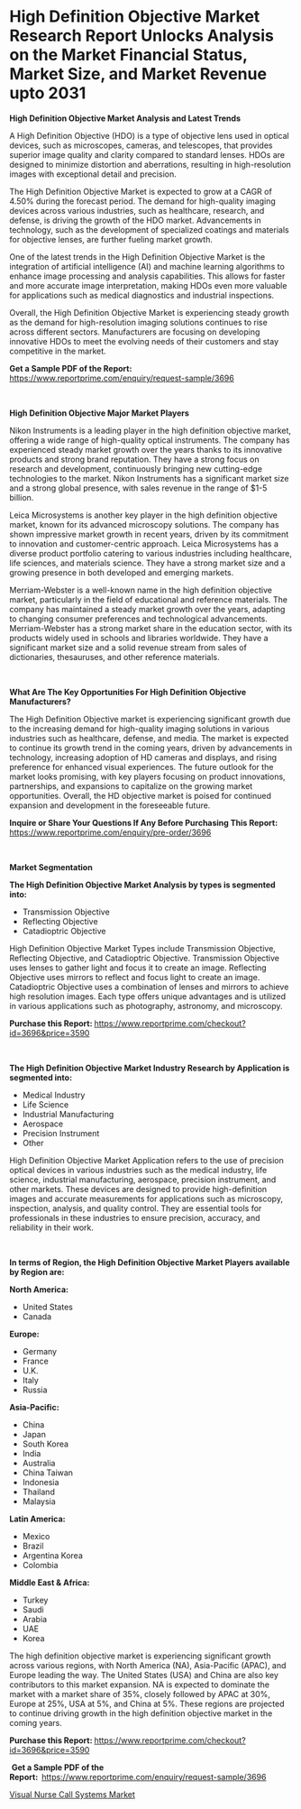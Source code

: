 <p><h1>High Definition Objective Market Research Report Unlocks Analysis on the Market Financial Status, Market Size, and Market Revenue upto 2031</h1></p><p><strong>High Definition Objective Market Analysis and Latest Trends</strong></p>
<p><p>A High Definition Objective (HDO) is a type of objective lens used in optical devices, such as microscopes, cameras, and telescopes, that provides superior image quality and clarity compared to standard lenses. HDOs are designed to minimize distortion and aberrations, resulting in high-resolution images with exceptional detail and precision.</p><p>The High Definition Objective Market is expected to grow at a CAGR of 4.50% during the forecast period. The demand for high-quality imaging devices across various industries, such as healthcare, research, and defense, is driving the growth of the HDO market. Advancements in technology, such as the development of specialized coatings and materials for objective lenses, are further fueling market growth.</p><p>One of the latest trends in the High Definition Objective Market is the integration of artificial intelligence (AI) and machine learning algorithms to enhance image processing and analysis capabilities. This allows for faster and more accurate image interpretation, making HDOs even more valuable for applications such as medical diagnostics and industrial inspections.</p><p>Overall, the High Definition Objective Market is experiencing steady growth as the demand for high-resolution imaging solutions continues to rise across different sectors. Manufacturers are focusing on developing innovative HDOs to meet the evolving needs of their customers and stay competitive in the market.</p></p>
<p><strong>Get a Sample PDF of the Report:&nbsp;</strong> <a href="https://www.reportprime.com/enquiry/request-sample/3696">https://www.reportprime.com/enquiry/request-sample/3696</a></p>
<p>&nbsp;</p>
<p><strong>High Definition Objective Major Market Players</strong></p>
<p><p>Nikon Instruments is a leading player in the high definition objective market, offering a wide range of high-quality optical instruments. The company has experienced steady market growth over the years thanks to its innovative products and strong brand reputation. They have a strong focus on research and development, continuously bringing new cutting-edge technologies to the market. Nikon Instruments has a significant market size and a strong global presence, with sales revenue in the range of $1-5 billion.</p><p>Leica Microsystems is another key player in the high definition objective market, known for its advanced microscopy solutions. The company has shown impressive market growth in recent years, driven by its commitment to innovation and customer-centric approach. Leica Microsystems has a diverse product portfolio catering to various industries including healthcare, life sciences, and materials science. They have a strong market size and a growing presence in both developed and emerging markets.</p><p>Merriam-Webster is a well-known name in the high definition objective market, particularly in the field of educational and reference materials. The company has maintained a steady market growth over the years, adapting to changing consumer preferences and technological advancements. Merriam-Webster has a strong market share in the education sector, with its products widely used in schools and libraries worldwide. They have a significant market size and a solid revenue stream from sales of dictionaries, thesauruses, and other reference materials.</p></p>
<p>&nbsp;</p>
<p><strong>What Are The Key Opportunities For High Definition Objective Manufacturers?</strong></p>
<p><p>The High Definition Objective market is experiencing significant growth due to the increasing demand for high-quality imaging solutions in various industries such as healthcare, defense, and media. The market is expected to continue its growth trend in the coming years, driven by advancements in technology, increasing adoption of HD cameras and displays, and rising preference for enhanced visual experiences. The future outlook for the market looks promising, with key players focusing on product innovations, partnerships, and expansions to capitalize on the growing market opportunities. Overall, the HD objective market is poised for continued expansion and development in the foreseeable future.</p></p>
<p><strong>Inquire or Share Your Questions If Any Before Purchasing This Report:</strong> <a href="https://www.reportprime.com/enquiry/pre-order/3696">https://www.reportprime.com/enquiry/pre-order/3696</a></p>
<p>&nbsp;</p>
<p><strong>Market Segmentation</strong></p>
<p><strong>The High Definition Objective Market Analysis by types is segmented into:</strong></p>
<p><ul><li>Transmission Objective</li><li>Reflecting Objective</li><li>Catadioptric Objective</li></ul></p>
<p><p>High Definition Objective Market Types include Transmission Objective, Reflecting Objective, and Catadioptric Objective. Transmission Objective uses lenses to gather light and focus it to create an image. Reflecting Objective uses mirrors to reflect and focus light to create an image. Catadioptric Objective uses a combination of lenses and mirrors to achieve high resolution images. Each type offers unique advantages and is utilized in various applications such as photography, astronomy, and microscopy.</p></p>
<p><strong>Purchase this Report:&nbsp;</strong><a href="https://www.reportprime.com/checkout?id=3696&price=3590">https://www.reportprime.com/checkout?id=3696&price=3590</a></p>
<p>&nbsp;</p>
<p><strong>The High Definition Objective Market Industry Research by Application is segmented into:</strong></p>
<p><ul><li>Medical Industry</li><li>Life Science</li><li>Industrial Manufacturing</li><li>Aerospace</li><li>Precision Instrument</li><li>Other</li></ul></p>
<p><p>High Definition Objective Market Application refers to the use of precision optical devices in various industries such as the medical industry, life science, industrial manufacturing, aerospace, precision instrument, and other markets. These devices are designed to provide high-definition images and accurate measurements for applications such as microscopy, inspection, analysis, and quality control. They are essential tools for professionals in these industries to ensure precision, accuracy, and reliability in their work.</p></p>
<p>&nbsp;</p>
<p><strong>In terms of Region, the High Definition Objective Market Players available by Region are:</strong></p>
<p>
    <p> <strong> North America: </strong>
        <ul>
            <li>United States</li>
            <li>Canada</li>
        </ul>
        </p> 
    <p> <strong> Europe: </strong>
        <ul>
            <li>Germany</li>
            <li>France</li>
            <li>U.K.</li>
            <li>Italy</li>
            <li>Russia</li>
        </ul>
        </p> 
    <p> <strong> Asia-Pacific: </strong>
        <ul>
            <li>China</li>
            <li>Japan</li>
            <li>South Korea</li>
            <li>India</li>
            <li>Australia</li>
            <li>China Taiwan</li>
            <li>Indonesia</li>
            <li>Thailand</li>
            <li>Malaysia</li>
        </ul>
        </p> 
    <p> <strong> Latin America: </strong>
        <ul>
            <li>Mexico</li>
            <li>Brazil</li>
            <li>Argentina Korea</li>
            <li>Colombia</li>
        </ul>
        </p> 
    <p> <strong> Middle East & Africa: </strong>
        <ul>
            <li>Turkey</li>
            <li>Saudi</li>
            <li>Arabia</li>
            <li>UAE</li>
            <li>Korea</li>
        </ul>
    </p>
    </p>
<p><p>The high definition objective market is experiencing significant growth across various regions, with North America (NA), Asia-Pacific (APAC), and Europe leading the way. The United States (USA) and China are also key contributors to this market expansion. NA is expected to dominate the market with a market share of 35%, closely followed by APAC at 30%, Europe at 25%, USA at 5%, and China at 5%. These regions are projected to continue driving growth in the high definition objective market in the coming years.</p></p>
<p><strong>Purchase this Report: </strong><a href="https://www.reportprime.com/checkout?id=3696&price=3590">https://www.reportprime.com/checkout?id=3696&price=3590</a></p>
<p>&nbsp;<strong>Get a Sample PDF of the Report:&nbsp;&nbsp;</strong><a href="https://www.reportprime.com/enquiry/request-sample/3696">https://www.reportprime.com/enquiry/request-sample/3696</a></p>
<p><strong></strong></p>
<p><p><a href="https://github.com/YashRP12/Market-Research-Report-List-4/blob/main/visual-nurse-call-systems-market.md">Visual Nurse Call Systems Market</a></p></p>